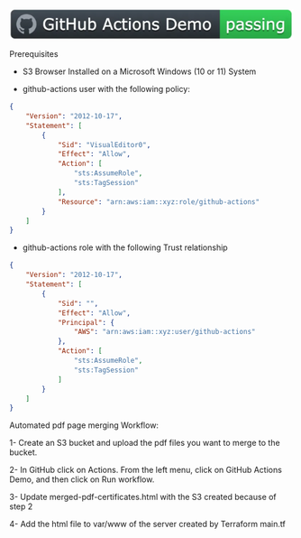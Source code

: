 ![PDF Tool Kit](https://github.com/mojumah/pdftk-environment/blob/main/badge.png)

Prerequisites 

- S3 Browser Installed on a Microsoft Windows (10 or 11) System 

- github-actions user with the following policy:

```json
{
    "Version": "2012-10-17",
    "Statement": [
        {
            "Sid": "VisualEditor0",
            "Effect": "Allow",
            "Action": [
                "sts:AssumeRole",
                "sts:TagSession"
            ],
            "Resource": "arn:aws:iam::xyz:role/github-actions"
        }
    ]
}
```

- github-actions role with the following Trust relationship

```json
{
    "Version": "2012-10-17",   
    "Statement": [
        {
            "Sid": "",
            "Effect": "Allow",
            "Principal": {
                "AWS": "arn:aws:iam::xyz:user/github-actions"
            },
            "Action": [
                "sts:AssumeRole",
                "sts:TagSession"
            ]
        }
    ]
}
```

Automated pdf page merging Workflow:

1- Create an S3 bucket and upload the pdf files you want to merge to the bucket. 

2- In GitHub click on Actions. From the left menu, click on GitHub Actions Demo, and then click on Run workflow.

3- Update merged-pdf-certificates.html with the S3 created because of step 2

4- Add the html file to var/www of the server created by Terraform main.tf